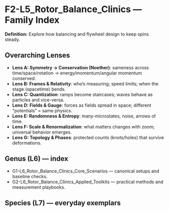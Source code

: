 # F2-L5_Rotor_Balance_Clinics — Family Index
**Definition:** Explore how balancing and flywheel design to keep spins steady.

## Overarching Lenses

- **Lens A: Symmetry -> Conservation (Noether)**: sameness across time/space/rotation → energy/momentum/angular momentum conserved.
- **Lens B: Frames & Relativity**: who’s measuring; speed limits; when the stage (spacetime) bends.
- **Lens C: Quantization**: ramps become staircases; waves behave as particles and vice-versa.
- **Lens D: Fields & Gauge**: forces as fields spread in space; different “potentials” = same physics.
- **Lens E: Randomness & Entropy**: many-microstates, noise, arrows of time.
- **Lens F: Scale & Renormalization**: what matters changes with zoom; universal behavior emerges.
- **Lens G: Topology & Phases**: protected counts (knots/holes) that survive deformations.

## Genus (L6) — index
- G1-L6_Rotor_Balance_Clinics_Core_Scenarios — canonical setups and baseline checks.
- G2-L6_Rotor_Balance_Clinics_Applied_Toolkits — practical methods and measurement playbooks.

## Species (L7) — everyday exemplars

